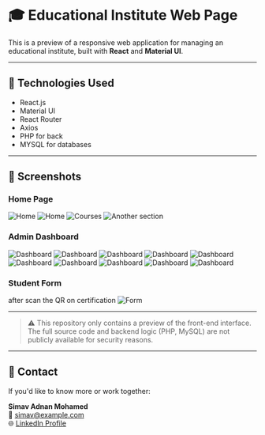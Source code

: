# 🎓 Educational Institute Web Page

This is a preview of a responsive web application for managing an educational institute, built with **React** and **Material UI**.

---

## 🚀 Technologies Used

- React.js
- Material UI
- React Router
- Axios
- PHP for back
- MYSQL for databases
---

## 📸 Screenshots

### Home Page  
![Home](./screenshots/admin1.png)
![Home](./screenshots/admin2.png)
![Courses](./screenshots/admin3.png)
![Another section](./screenshots/admin4.png)



### Admin Dashboard  
![Dashboard](./screenshots/dashboard.png)
![Dashboard](./screenshots/dashboard1.png)
![Dashboard](./screenshots/dashboard2.png)
![Dashboard](./screenshots/dashboard3.png)
![Dashboard](./screenshots/dashboard4.png)
![Dashboard](./screenshots/dashboard5.png)
![Dashboard](./screenshots/dashboard6.png)
![Dashboard](./screenshots/dashboard7.png)
![Dashboard](./screenshots/dashboard8.png)
![Dashboard](./screenshots/dashboard9.png)

### Student Form  
after  scan the QR on certification
![Form](./screenshots/studentInfo.jpg)

---

> ⚠️ This repository only contains a preview of the front-end interface. The full source code and backend logic (PHP, MySQL) are not publicly available for security reasons.

---

## 📩 Contact

If you'd like to know more or work together:

**Simav Adnan Mohamed**  
📧 simav@example.com  
🌐 [LinkedIn Profile](www.linkedin.com/in/simav-mehamed)

